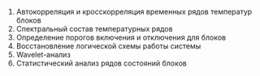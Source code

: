 1. Автокорреляция и кросскорреляция временных рядов температур блоков
2. Спектральный состав температурных рядов
3. Определение порогов включения и отключения для блоков
4. Восстановление логической схемы работы системы
5. Wavelet-анализ
6. Статистический анализ рядов состояний блоков
